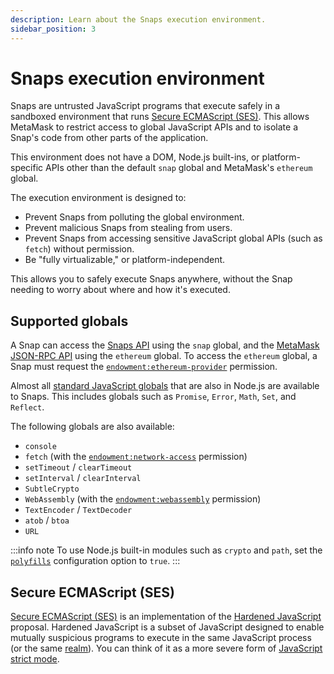 ```yaml
---
description: Learn about the Snaps execution environment.
sidebar_position: 3
---
```


# Snaps execution environment

Snaps are untrusted JavaScript programs that execute safely in a sandboxed environment that runs
[Secure ECMAScript (SES)](#secure-ecmascript-ses).
This allows MetaMask to restrict access to global JavaScript APIs and to isolate a Snap's code from
other parts of the application.

This environment does not have a DOM, Node.js built-ins, or platform-specific APIs other than the
default `snap` global and MetaMask's `ethereum` global.

The execution environment is designed to:

- Prevent Snaps from polluting the global environment.
- Prevent malicious Snaps from stealing from users.
- Prevent Snaps from accessing sensitive JavaScript global APIs (such as `fetch`) without permission.
- Be "fully virtualizable," or platform-independent.

This allows you to safely execute Snaps anywhere, without the Snap needing to worry about where and
how it's executed.

## Supported globals

A Snap can access the [Snaps API](apis.md#snaps-api) using the `snap` global, and the
[MetaMask JSON-RPC API](apis.md#metamask-json-rpc-api) using the `ethereum` global.
To access the `ethereum` global, a Snap must request the
[`endowment:ethereum-provider`](../../reference/permissions.md#endowmentethereum-provider) permission.

Almost all
[standard JavaScript globals](https://developer.mozilla.org/en-US/docs/Web/JavaScript/Reference/Global_Objects)
that are also in Node.js are available to Snaps.
This includes globals such as `Promise`, `Error`, `Math`, `Set`, and `Reflect`.

The following globals are also available:

- `console`
- `fetch` (with the
  [`endowment:network-access`](../../reference/permissions.md#endowmentnetwork-access) permission)
- `setTimeout` / `clearTimeout`
- `setInterval` / `clearInterval`
- `SubtleCrypto`
- `WebAssembly` (with the
  [`endowment:webassembly`](../../reference/permissions.md#endowmentwebassembly) permission)
- `TextEncoder` / `TextDecoder`
- `atob` / `btoa`
- `URL`

:::info note
To use Node.js built-in modules such as `crypto` and `path`, set the
[`polyfills`](../../reference/cli/options.md#polyfills) configuration option to `true`.
:::

## Secure ECMAScript (SES)

[Secure ECMAScript (SES)](https://github.com/endojs/endo/tree/master/packages/ses) is an
implementation of the [Hardened JavaScript](https://hardenedjs.org/) proposal.
Hardened JavaScript is a subset of JavaScript designed to enable mutually suspicious programs to
execute in the same JavaScript process (or the same [realm](https://tc39.es/ecma262/#realm)).
You can think of it as a more severe form of
[JavaScript strict mode](https://developer.mozilla.org/en-US/docs/Web/JavaScript/Reference/Strict_mode).
